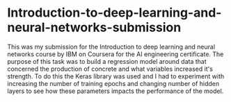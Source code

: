 # Introduction-to-deep-learning-and-neural-networks-submission
This was my submission for the Introduction to deep learning and neural networks course by IBM on Coursera for the AI engineering certificate. 
The purpose of this task was to build a regression model around data that concerned the production of concrete and what variables increased it's strength. 
To do this the Keras library was used and I had to experiment with increasing the number of training epochs and changing number of hidden layers to see how these parameters 
impacts the performance of the model. 
